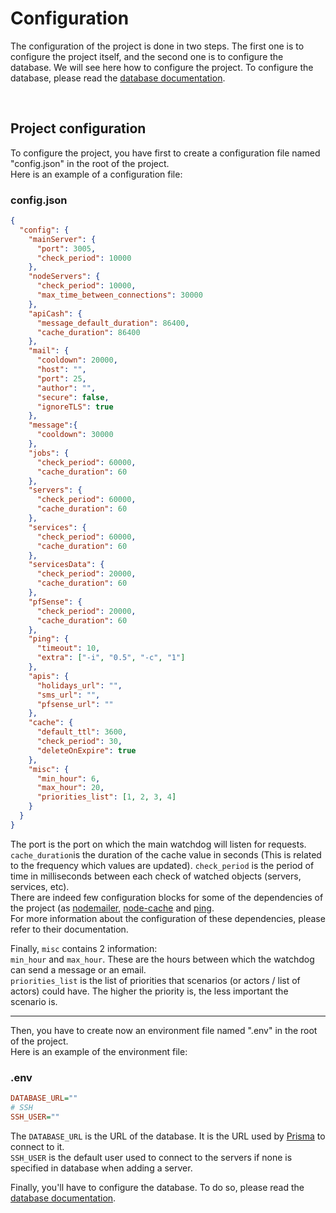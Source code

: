 
# Configuration

The configuration of the project is done in two steps.
The first one is to configure the project itself, and the second one is to configure the database.
We will see here how to configure the project.
To configure the database, please read the [database documentation](database.md).

<br>

## Project configuration

To configure the project, you have first to create a configuration file named 
"config.json" in the root of the project.
<br>Here is an example of a configuration file:

### config.json
```json
{
  "config": {
    "mainServer": {
      "port": 3005,
      "check_period": 10000
    },
    "nodeServers": {
      "check_period": 10000,
      "max_time_between_connections": 30000
    },
    "apiCash": {
      "message_default_duration": 86400,
      "cache_duration": 86400
    },
    "mail": {
      "cooldown": 20000,
      "host": "",
      "port": 25,
      "author": "",
      "secure": false,
      "ignoreTLS": true
    },
    "message":{
      "cooldown": 30000
    },
    "jobs": {
      "check_period": 60000,
      "cache_duration": 60
    },
    "servers": {
      "check_period": 60000,
      "cache_duration": 60
    },
    "services": {
      "check_period": 60000,
      "cache_duration": 60
    },
    "servicesData": {
      "check_period": 20000,
      "cache_duration": 60
    },
    "pfSense": {
      "check_period": 20000,
      "cache_duration": 60
    },
    "ping": {
      "timeout": 10,
      "extra": ["-i", "0.5", "-c", "1"]
    },
    "apis": {
      "holidays_url": "",
      "sms_url": "",
      "pfsense_url": ""
    },
    "cache": {
      "default_ttl": 3600,
      "check_period": 30,
      "deleteOnExpire": true
    },
    "misc": {
      "min_hour": 6,
      "max_hour": 20,
      "priorities_list": [1, 2, 3, 4]
    }
  }
}
```

The port is the port on which the main watchdog will listen for requests.
`cache_duration`is the duration of the cache value in seconds (This is related to the
frequency which values are updated).
`check_period` is the period of time in milliseconds between each check of watched objects (servers, services, etc).
<br>There are indeed few configuration blocks for some of the dependencies of the project (as [nodemailer](https://www.npmjs.com/package/nodemailer),
[node-cache](https://www.npmjs.com/package/node-cache) and [ping](https://www.npmjs.com/package/ping).
<br>For more information about the configuration of these dependencies, please refer to their documentation.

Finally, `misc` contains 2 information: 
<br>`min_hour` and `max_hour`. These are the hours between which the watchdog can send a message or an email.
<br>`priorities_list` is the list of priorities that scenarios (or actors / list of actors) could have. The higher the priority is, the less important the scenario is.

<hr />

Then, you have to create now an environment file named ".env" in the root of the project.
<br>Here is an example of the environment file:

### .env
```ini
DATABASE_URL=""
# SSH
SSH_USER=""
```

The `DATABASE_URL` is the URL of the database. It is the URL used by [Prisma](https://www.prisma.io/) to connect to it.
<br>`SSH_USER` is the default user used to connect to the servers if none is specified in database when adding a server.

Finally, you'll have to configure the database. To do so, please read the [database documentation](database.md).